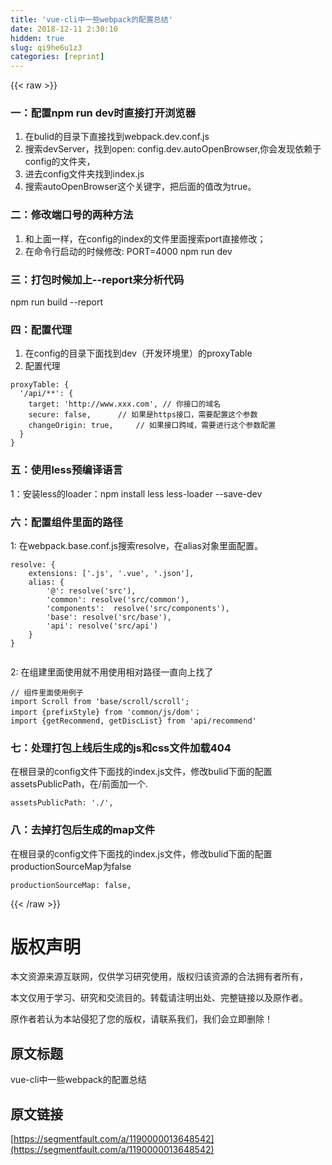 ```yaml
---
title: 'vue-cli中一些webpack的配置总结' 
date: 2018-12-11 2:30:10
hidden: true
slug: qi9he6u1z3
categories: [reprint]
---
```


{{< raw >}}

                    
<h3 id="articleHeader0">一：配置npm run dev时直接打开浏览器</h3>
<ol>
<li>在bulid的目录下直接找到webpack.dev.conf.js</li>
<li>搜索devServer，找到open: config.dev.autoOpenBrowser,你会发现依赖于config的文件夹，</li>
<li>进去config文件夹找到index.js</li>
<li>搜索autoOpenBrowser这个关键字，把后面的值改为true。</li>
</ol>
<h3 id="articleHeader1">二：修改端口号的两种方法</h3>
<ol>
<li>和上面一样，在config的index的文件里面搜索port直接修改；</li>
<li>在命令行启动的时候修改: PORT=4000 npm run dev</li>
</ol>
<h3 id="articleHeader2">三：打包时候加上--report来分析代码</h3>
<p>npm run build --report</p>
<h3 id="articleHeader3">四：配置代理</h3>
<ol>
<li>在config的目录下面找到dev（开发环境里）的proxyTable</li>
<li>配置代理</li>
</ol>
<div class="widget-codetool" style="display:none;">
      <div class="widget-codetool--inner">
      <span class="selectCode code-tool" data-toggle="tooltip" data-placement="top" title="" data-original-title="全选"></span>
      <span type="button" class="copyCode code-tool" data-toggle="tooltip" data-placement="top" data-clipboard-text="proxyTable: {
  '/api/**': {
    target: 'http://www.xxx.com', // 你接口的域名
    secure: false,      // 如果是https接口，需要配置这个参数
    changeOrigin: true,     // 如果接口跨域，需要进行这个参数配置
  }
}" title="" data-original-title="复制"></span>
      <span type="button" class="saveToNote code-tool" data-toggle="tooltip" data-placement="top" title="" data-original-title="放进笔记"></span>
      </div>
      </div><pre class="javascript hljs"><code class="javascript">proxyTable: {
  <span class="hljs-string">'/api/**'</span>: {
    <span class="hljs-attr">target</span>: <span class="hljs-string">'http://www.xxx.com'</span>, <span class="hljs-comment">// 你接口的域名</span>
    secure: <span class="hljs-literal">false</span>,      <span class="hljs-comment">// 如果是https接口，需要配置这个参数</span>
    changeOrigin: <span class="hljs-literal">true</span>,     <span class="hljs-comment">// 如果接口跨域，需要进行这个参数配置</span>
  }
}</code></pre>
<h3 id="articleHeader4">五：使用less预编译语言</h3>
<p>1：安装less的loader：npm install less less-loader --save-dev</p>
<h3 id="articleHeader5">六：配置组件里面的路径</h3>
<p>1: 在webpack.base.conf.js搜索resolve，在alias对象里面配置。</p>
<div class="widget-codetool" style="display:none;">
      <div class="widget-codetool--inner">
      <span class="selectCode code-tool" data-toggle="tooltip" data-placement="top" title="" data-original-title="全选"></span>
      <span type="button" class="copyCode code-tool" data-toggle="tooltip" data-placement="top" data-clipboard-text="resolve: {
    extensions: ['.js', '.vue', '.json'],
    alias: {
        '@': resolve('src'),
        'common': resolve('src/common'),
        'components':  resolve('src/components'),
        'base': resolve('src/base'),
        'api': resolve('src/api')
    }
}
   " title="" data-original-title="复制"></span>
      <span type="button" class="saveToNote code-tool" data-toggle="tooltip" data-placement="top" title="" data-original-title="放进笔记"></span>
      </div>
      </div><pre class="json hljs"><code class="json">resolve: {
    extensions: ['.js', '.vue', '.json'],
    alias: {
        '@': resolve('src'),
        'common': resolve('src/common'),
        'components':  resolve('src/components'),
        'base': resolve('src/base'),
        'api': resolve('src/api')
    }
}
   </code></pre>
<p>2: 在组建里面使用就不用使用相对路径一直向上找了</p>
<div class="widget-codetool" style="display:none;">
      <div class="widget-codetool--inner">
      <span class="selectCode code-tool" data-toggle="tooltip" data-placement="top" title="" data-original-title="全选"></span>
      <span type="button" class="copyCode code-tool" data-toggle="tooltip" data-placement="top" data-clipboard-text="// 组件里面使用例子
import Scroll from 'base/scroll/scroll';
import {prefixStyle} from 'common/js/dom'；
import {getRecommend, getDiscList} from 'api/recommend'" title="" data-original-title="复制"></span>
      <span type="button" class="saveToNote code-tool" data-toggle="tooltip" data-placement="top" title="" data-original-title="放进笔记"></span>
      </div>
      </div><pre class="javascript hljs"><code class="javascript"><span class="hljs-comment">// 组件里面使用例子</span>
<span class="hljs-keyword">import</span> Scroll <span class="hljs-keyword">from</span> <span class="hljs-string">'base/scroll/scroll'</span>;
<span class="hljs-keyword">import</span> {prefixStyle} <span class="hljs-keyword">from</span> <span class="hljs-string">'common/js/dom'</span>；
<span class="hljs-keyword">import</span> {getRecommend, getDiscList} <span class="hljs-keyword">from</span> <span class="hljs-string">'api/recommend'</span></code></pre>
<h3 id="articleHeader6">七：处理打包上线后生成的js和css文件加载404</h3>
<p>在根目录的config文件下面找的index.js文件，修改bulid下面的配置assetsPublicPath，在/前面加一个.</p>
<div class="widget-codetool" style="display:none;">
      <div class="widget-codetool--inner">
      <span class="selectCode code-tool" data-toggle="tooltip" data-placement="top" title="" data-original-title="全选"></span>
      <span type="button" class="copyCode code-tool" data-toggle="tooltip" data-placement="top" data-clipboard-text="assetsPublicPath: './'," title="" data-original-title="复制"></span>
      <span type="button" class="saveToNote code-tool" data-toggle="tooltip" data-placement="top" title="" data-original-title="放进笔记"></span>
      </div>
      </div><pre class="hljs groovy"><code style="word-break: break-word; white-space: initial;"><span class="hljs-string">assetsPublicPath:</span> <span class="hljs-string">'./'</span>,</code></pre>
<h3 id="articleHeader7">八：去掉打包后生成的map文件</h3>
<p>在根目录的config文件下面找的index.js文件，修改bulid下面的配置productionSourceMap为false</p>
<div class="widget-codetool" style="display:none;">
      <div class="widget-codetool--inner">
      <span class="selectCode code-tool" data-toggle="tooltip" data-placement="top" title="" data-original-title="全选"></span>
      <span type="button" class="copyCode code-tool" data-toggle="tooltip" data-placement="top" data-clipboard-text="productionSourceMap: false," title="" data-original-title="复制"></span>
      <span type="button" class="saveToNote code-tool" data-toggle="tooltip" data-placement="top" title="" data-original-title="放进笔记"></span>
      </div>
      </div><pre class="hljs yaml"><code style="word-break: break-word; white-space: initial;"><span class="hljs-attr">productionSourceMap:</span> <span class="hljs-literal">false</span><span class="hljs-string">,</span></code></pre>

                
{{< /raw >}}

# 版权声明
本文资源来源互联网，仅供学习研究使用，版权归该资源的合法拥有者所有，

本文仅用于学习、研究和交流目的。转载请注明出处、完整链接以及原作者。

原作者若认为本站侵犯了您的版权，请联系我们，我们会立即删除！

## 原文标题
vue-cli中一些webpack的配置总结

## 原文链接
[https://segmentfault.com/a/1190000013648542](https://segmentfault.com/a/1190000013648542)

